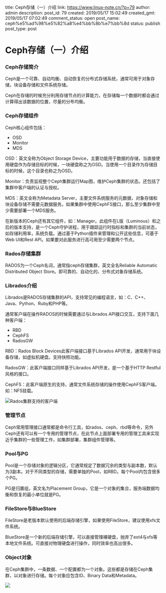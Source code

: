 title: Ceph存储（一）介绍
link: https://www.linux-note.cn/?p=79
author: admin
description: 
post_id: 79
created: 2019/05/17 15:02:49
created_gmt: 2019/05/17 07:02:49
comment_status: open
post_name: ceph%e5%ad%98%e5%82%a8%e4%bb%8b%e7%bb%8d
status: publish
post_type: post

<!--本文主要介绍Ceph存储的一些术语与组件相关信息，在开始学习Ceph之前，这将是最先需要学习的内容。主要包括Ceph组件介绍，Rados存储信息介绍，Librados介绍。还有什是PG，Pool，FileStor与BlueStore等内容。-->

# Ceph存储（一）介绍

### Ceph存储简介

Ceph是一个可靠、自动均衡、自动恢复的分布式存储系统，通常可用于对象存储，块设备存储和文件系统存储。

Ceph在存储的时候充分利用存储节点的计算能力，在存储每一个数据时都会通过计算得出该数据的位置，尽量的分布均衡。

### Ceph存储组件

Ceph核心组件包括：

  * OSD
  * Monitor
  * MDS

OSD：英文全称为Object Storage Device，主要功能用于数据的存储，当直接使用硬盘作为存储目标的时候，一块硬盘称之为OSD。当使用一个目录作为存储目标的时候，这个目录也称之为OSD。

Monitor：负责监视整个Ceph集群运行Map图，维护Ceph集群的状态。还包括了集群中客户端的认证与授权。

MDS：英文全称为Metadata Server，主要文件系统服务的元数据，对象存储和块设备存储不需要元数据服务。如果集群中使用CephFS接口，那么至少集群中至少需要部署一个MDS服务。

在新版本的Ceph还有其它组件，如：Manager。此组件在L版（Luminous）和之后的版本支持，是一个Ceph守护进程，用于跟踪运行时指标和集群的当前状态，如存储利用率，系统负载。通过基于Python插件来管理和公开这些信息，可基于Web UI和Rest API。如果要对此服务进行高可用至少需要两个节点。 

### Rados存储集群

RADOS为一个Ceph名词，通常指ceph存储集群，英文全名Reliable Automatic Distributed Object Store。即可靠的、自动化的、分布式对象存储系统。 

### Librados介绍

Librados是RADOS存储集群的API，支持常见的编程语言，如：C、C++、Java、Python、Ruby和PHP等。

通常客户端在操作RADOS的时候需要通过与Librados API接口交互，支持下面几种客户端：

  * RBD
  * CephFS
  * RadosGW

RBD：Rados Block Devices此客户端接口基于Librados API开发，通常用于块设备存储，如虚拟机硬盘。支持快照功能。

RadosGW：此客户端接口同样基于Librados API开发，是一个基于HTTP Restful风格的接口。

CephFS：此客户端原生的支持，通常文件系统存储的操作使用CephFS客户端。如：NFS挂载。 

![](http://121.43.168.35/wp-content/uploads/2019/05/1.png)Rados集群支持的客户端

### 管理节点

Ceph常用管理接口通常都是命令行工具，如rados、ceph、rbd等命令，另外Ceph还有可以有一个专用的管理节点，在此节点上面部署专用的管理工具来实现近乎集群的一些管理工作，如集群部署，集群组件管理等。

### Pool与PG

Pool是一个存储对象的逻辑分区，它通常规定了数据冗余的类型与副本数，默认为3副本。对于不同类型的存储，需要单独的Pool，如RBD。每个Pool内包含很多个PG。

PG是归置组，英文名为Placement Group，它是一个对象的集合，服务端数据均衡和恢复的最小单位就是PG。

### FileStore与BlueStore

FileStore是老版本默认使用的后端存储引擎，如果使用FileStore，建议使用xfs文件系统。

BlueStore是一个新的后端存储引擎，可以直接管理裸硬盘，抛弃了ext4与xfs等本地文件系统。可直接对物理硬盘进行操作，同时效率也高出很多。 

### Object对象

在Ceph集群中，一条数据、一个配置都为一个对象。这些都是存储在Ceph集群，以对象进行存储。每个对象应包含ID、Binary Data和Metadata。 

![](http://121.43.168.35/wp-content/uploads/2019/05/2.png)
